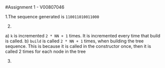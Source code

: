#Assignment 1 - V00807046

1.The sequence generated is
```110011010011000```

2.
a) `k` is incremented ```2 * NN + 1``` times. It is incremented every time that build is called.
b) `build` is called `2 * NN + 1` times, when building the tree sequence. This is because it is called in the constructor once, then it is called 2 times for each node in the tree

3. 
